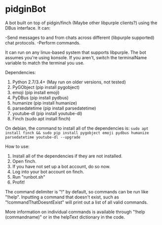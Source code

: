 # pidginBot
A bot built on top of pidgin/finch (Maybe other libpurple clients?) using the DBus interface. It can:

-Send messages to and from chats across different (libpurple supported) chat protocols.
-Perform commands.

It can run on any linux-based system that supports libpurple. The bot assumes you're using konsole. If you aren't, switch the terminalName variable to match the terminal you use.

Dependencies:

 1. Python 2.7/3.4+ (May run on older versions, not tested)
 1. PyGObject (pip install pygobject)
 1. emoji (pip install emoji)
 1. PyDBus (pip install pydbus)
 1. humanize (pip install humanize)
 1. parsedatetime (pip install parsedatetime)
 1. youtube-dl (pip install youtube-dl)
 1. Finch (sudo apt install finch)

On debian, the command to install all of the dependencies is:
`sudo apt install finch && sudo pip install pygobject emoji pydbus humanize parsedatetime youtube-dl --upgrade`

How to use:

 1. Install all of the dependencies if they are not installed.
 1. Open finch.
 1. If you have not set up a bot account, do so now.
 1. Log into your bot account on finch.
 1. Run "runbot.sh"
 1. Profit!

The command delimiter is "!" by default, so commands can be run like "!help". Inputting a command that doesn't exist, such as "!commandThatDoesntExist" will print out a list of all valid commands.

More information on individual commands is available through "!help (commandname)" or in the helpText dictionary in the code.
